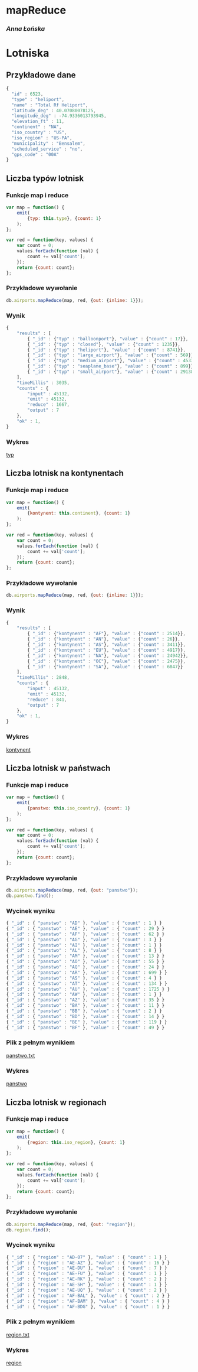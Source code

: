 # mapReduce

### *Anna Łońska*

# Lotniska

## Przykładowe dane

```js
{
  "id" : 6523,
  "type" : "heliport",
  "name" : "Total Rf Heliport",
  "latitude_deg" : 40.07080078125,
  "longitude_deg" : -74.9336013793945,
  "elevation_ft" : 11,
  "continent" : "NA",
  "iso_country" : "US",
  "iso_region" : "US-PA",
  "municipality" : "Bensalem",
  "scheduled_service" : "no",
  "gps_code" : "00A"
}
```

## Liczba typów lotnisk

### Funkcje map i reduce

```js
var map = function() {
	emit(
		{typ: this.type}, {count: 1}
	);
};

var red = function(key, values) {
	var count = 0;
	values.forEach(function (val) {
		count += val['count'];
	});
	return {count: count};
};
```

### Przykładowe wywołanie

```js
db.airports.mapReduce(map, red, {out: {inline: 1}});
```

### Wynik

```js
{
	"results" : [
		{ "_id" : {"typ" : "balloonport"}, "value" : {"count" : 17}}, 
		{ "_id" : {"typ" : "closed"}, "value" : {"count" : 1235}},
		{ "_id" : {"typ" : "heliport"}, "value" : {"count" : 8741}},
		{ "_id" : {"typ" : "large_airport"}, "value" : {"count" : 569}},
		{ "_id" : {"typ" : "medium_airport"}, "value" : {"count" : 4533}},
		{ "_id" : {"typ" : "seaplane_base"}, "value" : {"count" : 899}},
		{ "_id" : {"typ" : "small_airport"}, "value" : {"count" : 29138}}
	],
	"timeMillis" : 3035,
	"counts" : {
		"input" : 45132,
		"emit" : 45132,
		"reduce" : 1667,
		"output" : 7
	},
	"ok" : 1,
}
```

### Wykres

[typ](https://github.com/Iskratgz/map-reduce/blob/master/images/alonska/typ.png)

## Liczba lotnisk na kontynentach

### Funkcje map i reduce

```js
var map = function() {
	emit(
		{kontynent: this.continent}, {count: 1}
	);
};

var red = function(key, values) {
	var count = 0;
	values.forEach(function (val) {
		count += val['count'];
	});
	return {count: count};
};
```

### Przykładowe wywołanie

```js
db.airports.mapReduce(map, red, {out: {inline: 1}});
```

### Wynik

```js
{
	"results" : [
		{ "_id" : {"kontynent" : "AF"}, "value" : {"count" : 2514}},
		{ "_id" : {"kontynent" : "AN"}, "value" : {"count" : 26}},
		{ "_id" : {"kontynent" : "AS"}, "value" : {"count" : 3411}},
		{ "_id" : {"kontynent" : "EU"}, "value" : {"count" : 4917}},
		{ "_id" : {"kontynent" : "NA"}, "value" : {"count" : 24942}},
		{ "_id" : {"kontynent" : "OC"}, "value" : {"count" : 2475}},
		{ "_id" : {"kontynent" : "SA"}, "value" : {"count" : 6847}}
	],
	"timeMillis" : 2848,
	"counts" : {
		"input" : 45132,
		"emit" : 45132,
		"reduce" : 841,
		"output" : 7
	},
	"ok" : 1,
}
```

### Wykres

[kontynent](https://github.com/Iskratgz/map-reduce/blob/master/images/alonska/kontynent.png)

## Liczba lotnisk w państwach

### Funkcje map i reduce

```js
var map = function() {
	emit(
		{panstwo: this.iso_country}, {count: 1}
	);
};

var red = function(key, values) {
	var count = 0;
	values.forEach(function (val) {
		count += val['count'];
	});
	return {count: count};
};
```

### Przykładowe wywołanie

```js
db.airports.mapReduce(map, red, {out: "panstwo"});
db.panstwo.find();
```

### Wycinek wyniku

```js
{ "_id" : { "panstwo" : "AD" }, "value" : { "count" : 1 } }
{ "_id" : { "panstwo" : "AE" }, "value" : { "count" : 29 } }
{ "_id" : { "panstwo" : "AF" }, "value" : { "count" : 62 } }
{ "_id" : { "panstwo" : "AG" }, "value" : { "count" : 3 } }
{ "_id" : { "panstwo" : "AI" }, "value" : { "count" : 1 } }
{ "_id" : { "panstwo" : "AL" }, "value" : { "count" : 8 } }
{ "_id" : { "panstwo" : "AM" }, "value" : { "count" : 13 } }
{ "_id" : { "panstwo" : "AO" }, "value" : { "count" : 55 } }
{ "_id" : { "panstwo" : "AQ" }, "value" : { "count" : 24 } }
{ "_id" : { "panstwo" : "AR" }, "value" : { "count" : 699 } }
{ "_id" : { "panstwo" : "AS" }, "value" : { "count" : 4 } }
{ "_id" : { "panstwo" : "AT" }, "value" : { "count" : 134 } }
{ "_id" : { "panstwo" : "AU" }, "value" : { "count" : 1725 } }
{ "_id" : { "panstwo" : "AW" }, "value" : { "count" : 1 } }
{ "_id" : { "panstwo" : "AZ" }, "value" : { "count" : 35 } }
{ "_id" : { "panstwo" : "BA" }, "value" : { "count" : 11 } }
{ "_id" : { "panstwo" : "BB" }, "value" : { "count" : 2 } }
{ "_id" : { "panstwo" : "BD" }, "value" : { "count" : 14 } }
{ "_id" : { "panstwo" : "BE" }, "value" : { "count" : 119 } }
{ "_id" : { "panstwo" : "BF" }, "value" : { "count" : 49 } }
```

### Plik z pełnym wynikiem

[panstwo.txt](https://github.com/Iskratgz/map-reduce/blob/master/data/alonska/panstwo.txt)

### Wykres

[panstwo](https://github.com/Iskratgz/map-reduce/blob/master/images/alonska/panstwo.png)

## Liczba lotnisk w regionach

### Funkcje map i reduce

```js
var map = function() {
	emit(
		{region: this.iso_region}, {count: 1}
	);
};

var red = function(key, values) {
	var count = 0;
	values.forEach(function (val) {
		count += val['count'];
	});
	return {count: count};
};
```

### Przykładowe wywołanie

```js
db.airports.mapReduce(map, red, {out: "region"});
db.region.find();
```

### Wycinek wyniku

```js
{ "_id" : { "region" : "AD-07" }, "value" : { "count" : 1 } }
{ "_id" : { "region" : "AE-AZ" }, "value" : { "count" : 16 } }
{ "_id" : { "region" : "AE-DU" }, "value" : { "count" : 7 } }
{ "_id" : { "region" : "AE-FU" }, "value" : { "count" : 1 } }
{ "_id" : { "region" : "AE-RK" }, "value" : { "count" : 2 } }
{ "_id" : { "region" : "AE-SH" }, "value" : { "count" : 1 } }
{ "_id" : { "region" : "AE-UQ" }, "value" : { "count" : 2 } }
{ "_id" : { "region" : "AF-BAL" }, "value" : { "count" : 2 } }
{ "_id" : { "region" : "AF-BAM" }, "value" : { "count" : 4 } }
{ "_id" : { "region" : "AF-BDG" }, "value" : { "count" : 1 } }
```

### Plik z pełnym wynikiem

[region.txt](https://github.com/Iskratgz/map-reduce/blob/master/data/alonska/region.txt)

### Wykres

[region](https://github.com/Iskratgz/map-reduce/blob/master/images/alonska/region.png)

